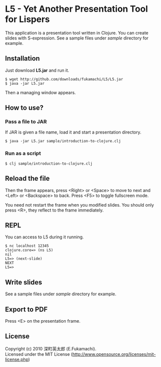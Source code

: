 # L5 - Yet Another Presentation Tool for Lispers

This application is a presentation tool written in Clojure. You can create slides with S-expression. See a sample files under _sample_ directory for example.

## Installation

Just download **L5.jar** and run it.

    $ wget http://github.com/downloads/fukamachi/L5/L5.jar
    $ java -jar L5.jar

Then a managing window appears.

## How to use?

### Pass a file to JAR

If JAR is given a file name, load it and start a presentation directory.

    $ java -jar L5.jar sample/introduction-to-clojure.clj

### Run as a script

    $ clj sample/introduction-to-clojure.clj

## Reload the file

Then the frame appears, press &lt;Right&gt; or &lt;Space&gt; to move to next and &lt;Left&gt; or &lt;Backspace&gt; to back. Press &lt;F5&gt; to toggle fullscreen mode.

You need not restart the frame when you modified slides. You should only press &lt;R&gt;, they reflect to the frame immediately.

## REPL

You can access to L5 during it running.

    $ nc localhost 12345
    clojure.core=> (ns L5)
    nil
    L5=> (next-slide)
    NEXT
    L5=>

## Write slides

See a sample files under _sample_ directory for example.

## Export to PDF

Press &lt;E&gt; on the presentation frame.

## License

Copyright (c) 2010 深町英太郎 (E.Fukamachi).  
Licensed under the MIT License (http://www.opensource.org/licenses/mit-license.php)
